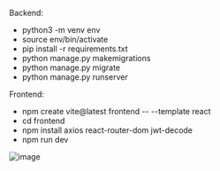 Backend:
- python3 -m venv env
- source env/bin/activate 
- pip install -r requirements.txt
- python manage.py makemigrations
- python manage.py migrate
- python manage.py runserver

Frontend: 
- npm create vite@latest frontend -- --template react
- cd frontend
- npm install axios react-router-dom jwt-decode
- npm run dev    


![image](https://github.com/user-attachments/assets/3a8a1c09-2e74-4e7a-bb45-0281c068be9f)
